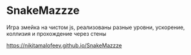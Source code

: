 # SnakeMazzze

Игра змейка на чистом js, реализованы разные уровни, ускорение, коллизия и прохождение через стены

https://nikitamalofeev.github.io/SnakeMazzze
